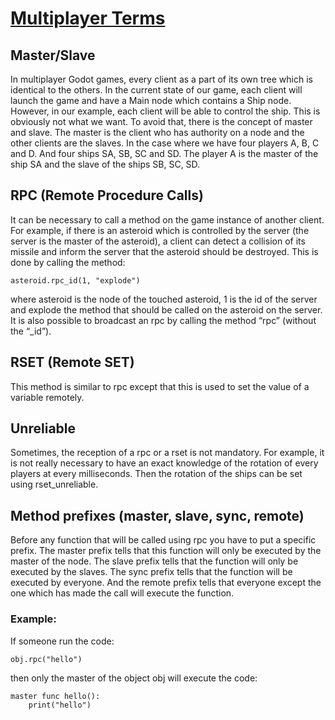 # [Multiplayer Terms](https://godot3tutorials.wordpress.com/2018/03/02/part-3-multiplayer-tutorial-godot-main-multiplayer-concepts/)

## Master/Slave

In multiplayer Godot games, every client as a part of its own tree which is identical to the others. In the current state of our game, each client will launch the game and have a Main node which contains a Ship node. However, in our example, each client will be able to control the ship. This is obviously not what we want. To avoid that, there is the concept of master and slave. The master is the client who has authority on a node and the other clients are the slaves. In the case where we have four players A, B, C and D. And four ships SA, SB, SC and SD. The player A is the master of the ship SA and the slave of the ships SB, SC, SD.

## RPC (Remote Procedure Calls)

It can be necessary to call a method on the game instance of another client. For example, if there is an asteroid which is controlled by the server (the server is the master of the asteroid), a client can detect a collision of its missile and inform the server that the asteroid should be destroyed. This is done by calling the method:

```gdscript
asteroid.rpc_id(1, "explode")
```

where asteroid is the node of the touched asteroid, 1 is the id of the server and explode the method that should be called on the asteroid on the server. It is also possible to broadcast an rpc by calling the method “rpc” (without the “_id”).

## RSET (Remote SET)

This method is similar to rpc except that this is used to set the value of a variable remotely.

## Unreliable

Sometimes, the reception of a rpc or a rset is not mandatory. For example, it is not really necessary to have an exact knowledge of the rotation of every players at every milliseconds. Then the rotation of the ships can be set using rset_unreliable.

## Method prefixes (master, slave, sync, remote)

Before any function that will be called using rpc you have to put a specific prefix. The master prefix tells that this function will only be executed by the master of the node. The slave prefix tells that the function will only be executed by the slaves. The sync prefix tells that the function will be executed by everyone. And the remote prefix tells that everyone except the one which has made the call will execute the function.

### Example:

If someone run the code:

```gdscript
obj.rpc("hello")
```

then only the master of the object obj will execute the code:

```gdscript
master func hello():
	print("hello")
```
